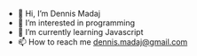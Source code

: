 - 👋 Hi, I’m Dennis Madaj
- 👀 I’m interested in programming
- 🌱 I’m currently learning Javascript
- 📫 How to reach me dennis.madaj@gmail.com

<!---
DennisMadaj/DennisMadaj is a ✨ special ✨ repository because its `README.md` (this file) appears on your GitHub profile.
You can click the Preview link to take a look at your changes.
--->
